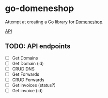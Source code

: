 # go-domeneshop

Attempt at creating a Go library for [Domeneshop](https://domene.shop).

[API](https://api.domeneshop.no/)

## TODO: API endpoints

- [ ] Get Domains
- [ ] Get Domain (id)
- [ ] CRUD DNS
- [ ] Get Forwards
- [ ] CRUD Forwards
- [ ] Get invoices (status?)
- [ ] Get invoice (id)
